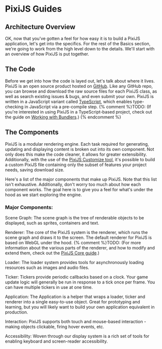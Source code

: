 # PixiJS Guides
## Architecture Overview

OK, now that you've gotten a feel for how easy it is to build a PixiJS application, let's get into the specifics.  For the rest of the Basics section, we're going to work from the high level down to the details.  We'll start with an overview of how PixiJS is put together.

## The Code

Before we get into how the code is layed out, let's talk about where it lives.  PixiJS is an open source product hosted on [GitHub](https://github.com/pixijs/pixi.js).  Like any GitHub repo, you can browse and download the raw source files for each PixiJS class, as well as search existing issues & bugs, and even submit your own.  PixiJS is written in a JavaScript variant called [TypeScript](https://www.typescriptlang.org), which enables type-checking in JavaScript via a pre-compile step.  {% comment %}TODO: (If you're interested in using PixiJS in a TypeScript-based project, check out the guide on [Working with Bundlers](working-with-bundlers.md).) {% endcomment %}

## The Components

PixiJS is a modular rendering engine.  Each task required for generating, updating and displaying content is broken out into its own component.  Not only does this make the code cleaner, it allows for greater extensibility.  Additionally, with the use of the [PixiJS Customize tool](https://pixijs.io/customize/), it's possible to build a custom PixiJS file containing only the subset of features your project needs, saving download size.

Here's a list of the major components that make up PixiJS.  Note that this list isn't exhaustive.  Additionally, don't worry too much about how each component works.  The goal here is to give you a feel for what's under the hood as we start exploring the engine.

### Major Components:

Scene Graph: The scene graph is the tree of renderable objects to be displayed, such as sprites, containers and text.

Renderer: The core of the PixiJS system is the renderer, which runs the scene graph and draws it to the screen.  The default renderer for PixiJS is based on WebGL under the hood. {% comment %}TODO: (For more information about the various parts of the renderer, and how to modify and extend them, check out the [PixiJS Core guide](pixijs-core.md).)

Loader: The loader system provides tools for asynchronously loading resources such as images and audio files.

Ticker: Tickers provide periodic callbacks based on a clock.  Your game update logic will generally be run in response to a tick once per frame.  You can have multiple tickers in use at one time.

Application: The Application is a helper that wraps a loader, ticker and renderer into a single easy-to-use object.  Great for prototyping and learning, but you will likely want to build your own application equivalent in production.

Interaction: PixiJS supports both touch and mouse-based interaction - making objects clickable, firing hover events, etc.

Accessibility: Woven through our display system is a rich set of tools for enabling keyboard and screen-reader accessibility.
